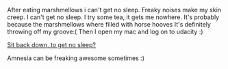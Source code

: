 After eating marshmellows i can't get no sleep. Freaky noises make my
skin creep. I can't get no sleep.
I try some tea, it gets me nowhere.
It's probably because the marshmellows where filled with horse hooves
It's definitely throwing off my groove:(
Then I open my mac and log on to udacity :)

[Sit back down, to get no sleep?](../sleep/marshmallow.md)

Amnesia can be freaking awesome sometimes :)
